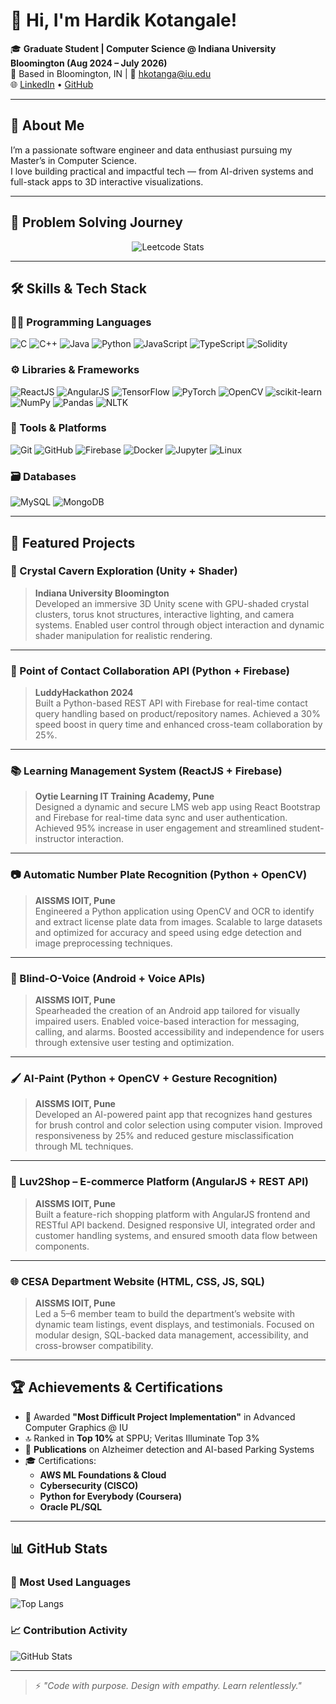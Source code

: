 # 👋 Hi, I'm Hardik Kotangale!

🎓 **Graduate Student | Computer Science @ Indiana University Bloomington (Aug 2024 – July 2026)**  
📍 Based in Bloomington, IN | 📧 [hkotanga@iu.edu](mailto:hardik.kotangale@gamil.com)  
🌐 [LinkedIn](https://www.linkedin.com/in/hardik-kotangale/) • [GitHub](https://github.com/HardikKotangale)

---

## 🚀 About Me

I’m a passionate software engineer and data enthusiast pursuing my Master’s in Computer Science.  
I love building practical and impactful tech — from AI-driven systems and full-stack apps to 3D interactive visualizations.

---

## 🧩 Problem Solving Journey

<div align="center">
  <img src="https://leetcard.jacoblin.cool/HardikKotangale?ext=heatmap" alt="Leetcode Stats" />
</div>

---

## 🛠️ Skills & Tech Stack

### 👨‍💻 Programming Languages
![C](https://img.shields.io/badge/C-00599C?style=flat-square&logo=c&logoColor=white)
![C++](https://img.shields.io/badge/C++-00599C?style=flat-square&logo=c%2b%2b&logoColor=white)
![Java](https://img.shields.io/badge/Java-ED8B00?style=flat-square&logo=java&logoColor=white)
![Python](https://img.shields.io/badge/Python-3776AB?style=flat-square&logo=python&logoColor=white)
![JavaScript](https://img.shields.io/badge/JavaScript-F7DF1E?style=flat-square&logo=javascript&logoColor=black)
![TypeScript](https://img.shields.io/badge/TypeScript-007ACC?style=flat-square&logo=typescript&logoColor=white)
![Solidity](https://img.shields.io/badge/Solidity-363636?style=flat-square&logo=solidity&logoColor=white)

### ⚙️ Libraries & Frameworks
![ReactJS](https://img.shields.io/badge/React-20232A?style=flat-square&logo=react&logoColor=61DAFB)
![AngularJS](https://img.shields.io/badge/Angular-DD0031?style=flat-square&logo=angular&logoColor=white)
![TensorFlow](https://img.shields.io/badge/TensorFlow-FF6F00?style=flat-square&logo=tensorflow&logoColor=white)
![PyTorch](https://img.shields.io/badge/PyTorch-EE4C2C?style=flat-square&logo=pytorch&logoColor=white)
![OpenCV](https://img.shields.io/badge/OpenCV-5C3EE8?style=flat-square&logo=opencv&logoColor=white)
![scikit-learn](https://img.shields.io/badge/scikit--learn-F7931E?style=flat-square&logo=scikit-learn&logoColor=white)
![NumPy](https://img.shields.io/badge/NumPy-013243?style=flat-square&logo=numpy&logoColor=white)
![Pandas](https://img.shields.io/badge/Pandas-150458?style=flat-square&logo=pandas&logoColor=white)
![NLTK](https://img.shields.io/badge/NLTK-000000?style=flat-square)

### 🧰 Tools & Platforms
![Git](https://img.shields.io/badge/Git-F05032?style=flat-square&logo=git&logoColor=white)
![GitHub](https://img.shields.io/badge/GitHub-181717?style=flat-square&logo=github&logoColor=white)
![Firebase](https://img.shields.io/badge/Firebase-FFCA28?style=flat-square&logo=firebase&logoColor=black)
![Docker](https://img.shields.io/badge/Docker-2496ED?style=flat-square&logo=docker&logoColor=white)
![Jupyter](https://img.shields.io/badge/Jupyter-F37626?style=flat-square&logo=jupyter&logoColor=white)
![Linux](https://img.shields.io/badge/Linux-FCC624?style=flat-square&logo=linux&logoColor=black)

### 🗃️ Databases
![MySQL](https://img.shields.io/badge/MySQL-4479A1?style=flat-square&logo=mysql&logoColor=white)
![MongoDB](https://img.shields.io/badge/MongoDB-47A248?style=flat-square&logo=mongodb&logoColor=white)

---

## 💼 Featured Projects

### 💎 Crystal Cavern Exploration (Unity + Shader)  
> **Indiana University Bloomington**  
> Developed an immersive 3D Unity scene with GPU-shaded crystal clusters, torus knot structures, interactive lighting, and camera systems. Enabled user control through object interaction and dynamic shader manipulation for realistic rendering.

---

### 🔁 Point of Contact Collaboration API (Python + Firebase)  
> **LuddyHackathon 2024**  
> Built a Python-based REST API with Firebase for real-time contact query handling based on product/repository names. Achieved a 30% speed boost in query time and enhanced cross-team collaboration by 25%.

---

### 📚 Learning Management System (ReactJS + Firebase)  
> **Oytie Learning IT Training Academy, Pune**  
> Designed a dynamic and secure LMS web app using React Bootstrap and Firebase for real-time data sync and user authentication. Achieved 95% increase in user engagement and streamlined student-instructor interaction.

---

### 📷 Automatic Number Plate Recognition (Python + OpenCV)  
> **AISSMS IOIT, Pune**  
> Engineered a Python application using OpenCV and OCR to identify and extract license plate data from images. Scalable to large datasets and optimized for accuracy and speed using edge detection and image preprocessing techniques.

---

### 🧠 Blind-O-Voice (Android + Voice APIs)  
> **AISSMS IOIT, Pune**  
> Spearheaded the creation of an Android app tailored for visually impaired users. Enabled voice-based interaction for messaging, calling, and alarms. Boosted accessibility and independence for users through extensive user testing and optimization.

---

### 🖌️ AI-Paint (Python + OpenCV + Gesture Recognition)  
> **AISSMS IOIT, Pune**  
> Developed an AI-powered paint app that recognizes hand gestures for brush control and color selection using computer vision. Improved responsiveness by 25% and reduced gesture misclassification through ML techniques.

---

### 🛒 Luv2Shop – E-commerce Platform (AngularJS + REST API)  
> **AISSMS IOIT, Pune**  
> Built a feature-rich shopping platform with AngularJS frontend and RESTful API backend. Designed responsive UI, integrated order and customer handling systems, and ensured smooth data flow between components.

---

### 🌐 CESA Department Website (HTML, CSS, JS, SQL)  
> **AISSMS IOIT, Pune**  
> Led a 5–6 member team to build the department’s website with dynamic team listings, event displays, and testimonials. Focused on modular design, SQL-backed data management, accessibility, and cross-browser compatibility.


---

## 🏆 Achievements & Certifications

- 🏅 Awarded **"Most Difficult Project Implementation"** in Advanced Computer Graphics @ IU  
- 🔝 Ranked in **Top 10%** at SPPU; Veritas Illuminate Top 3%  
- 🧾 **Publications** on Alzheimer detection and AI-based Parking Systems  
- 🎓 Certifications:  
  - **AWS ML Foundations & Cloud**  
  - **Cybersecurity (CISCO)**  
  - **Python for Everybody (Coursera)**  
  - **Oracle PL/SQL**  

---

## 📊 GitHub Stats

### 📌 Most Used Languages
![Top Langs](https://github-readme-stats.vercel.app/api/top-langs/?username=HardikKotangale&layout=compact&theme=default)

### 📈 Contribution Activity
![GitHub Stats](https://github-readme-activity-graph.vercel.app/graph?username=HardikKotangale&theme=github)

---

> ⚡ *"Code with purpose. Design with empathy. Learn relentlessly."*
